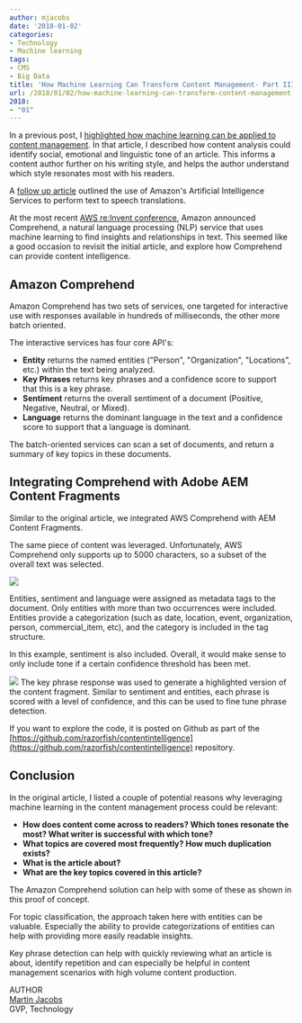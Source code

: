 ```yaml
---
author: mjacobs
date: '2018-01-02'
categories:
- Technology
- Machine learning
tags:
- CMS
- Big Data
title: 'How Machine Learning Can Transform Content Management- Part III'
url: /2018/01/02/how-machine-learning-can-transform-content-management-iii
2018:
- "01"
---
```


In a previous post, I [highlighted how machine learning can be applied to content management](/2016/05/03/how-machine-learning-can-transform-content-management/index.html). In that article, I described how content analysis could identify social, emotional and linguistic tone of an article. This informs a content author further on his writing style, and helps the author understand which style resonates most with his readers.

A [follow up article](/2017/02/01/how-machine-learning-can-transform-content-management-ii/index.html) outlined the use of Amazon's Artificial Intelligence Services to perform text to speech translations.  

At the most recent [AWS re:Invent conference](/2017/12/07/aws-reinvent-2017-top-5-highlights/index.html), Amazon announced Comprehend, a natural language processing (NLP) service that uses machine learning to find insights and relationships in text. This seemed like a good occasion to revisit the initial article, and explore how Comprehend can provide content intelligence.

Amazon Comprehend
----------

Amazon Comprehend has two sets of services, one targeted for interactive use with responses available in hundreds of milliseconds, the other more batch oriented.


The interactive services has four core API's:

- **Entity** returns the named entities ("Person", "Organization", "Locations", etc.) within the text being analyzed.
- **Key Phrases** returns key phrases and a confidence score to support that this is a key phrase.
- **Sentiment** returns the overall sentiment of a document (Positive, Negative, Neutral, or Mixed).
- **Language** returns the dominant language in the text and a confidence score to support that a language is dominant.

The batch-oriented services can scan a set of documents, and return a summary of key topics in these documents.

Integrating Comprehend with Adobe AEM Content Fragments
--------
Similar to the original article, we integrated AWS Comprehend with AEM Content Fragments. 

The same piece of content was leveraged. Unfortunately, AWS Comprehend only supports up to 5000 characters, so a subset of the overall text was selected. 

![](/media/aem_iii/metadata.png)

Entities, sentiment and language were assigned as metadata tags to the document. Only entities with more than two occurrences were included. Entities provide a categorization (such as date, location, event, organization, person, commercial_item, etc), and the category is included in the tag structure. 

In this example, sentiment is also included. Overall, it would make sense to only include tone if a certain confidence threshold has been met.

![](/media/aem_iii/highlight.png)
The key phrase response was used to generate a highlighted version of the content fragment. Similar to sentiment and entities, each phrase is scored with a level of confidence, and this can be used to fine tune phrase detection.

If you want to explore the code, it is posted on Github as part of the [https://github.com/razorfish/contentintelligence](https://github.com/razorfish/contentintelligence) repository.

Conclusion
------------------------------------

In the original article, I listed a couple of potential reasons why leveraging machine learning in the content management process could be relevant:

- **How does content come across to readers? Which tones resonate the most? What writer is successful with which tone?** 
- **What topics are covered most frequently? How much duplication exists?** 
- **What is the article about?**
- **What are the key topics covered in this article?** 

The Amazon Comprehend solution can help with some of these as shown in this proof of concept. 

For topic classification, the approach taken here with entities can be valuable. Especially the ability to provide categorizations of entities can help with providing more easily readable insights.

Key phrase detection can help with quickly reviewing what an article is about, identify repetition and can especially be helpful in content management scenarios with high volume content production.

<span class="author">AUTHOR</span>  
<a href="https://www.linkedin.com/in/martinjacobs1" class="author-name">Martin Jacobs</a>  
GVP, Technology
